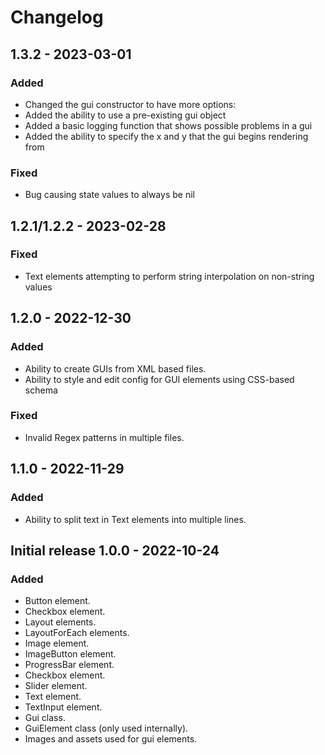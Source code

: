 # Changelog
## 1.3.2 - 2023-03-01
### Added
- Changed the gui constructor to have more options:
- Added the ability to use a pre-existing gui object
- Added a basic logging function that shows possible problems in a gui
- Added the ability to specify the x and y that the gui begins rendering from
### Fixed
- Bug causing state values to always be nil
## 1.2.1/1.2.2 - 2023-02-28
### Fixed
- Text elements attempting to perform string interpolation on non-string values
## 1.2.0 - 2022-12-30
### Added
- Ability to create GUIs from XML based files.
- Ability to style and edit config for GUI elements using CSS-based schema
### Fixed
- Invalid Regex patterns in multiple files.
## 1.1.0 - 2022-11-29
### Added
- Ability to split text in Text elements into multiple lines.
## Initial release 1.0.0 - 2022-10-24
### Added
- Button element.
- Checkbox element.
- Layout elements.
- LayoutForEach elements.
- Image element.
- ImageButton element.
- ProgressBar element.
- Checkbox element.
- Slider element.
- Text element.
- TextInput element.
- Gui class.
- GuiElement class (only used internally).
- Images and assets used for gui elements.
